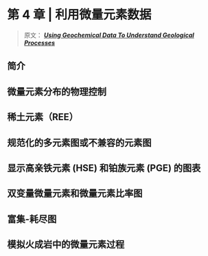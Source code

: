 # 第 4 章 | 利用微量元素数据
> 原文： [**_Using Geochemical Data To Understand Geological Processes_**](https://doi.org/10.1017/9781108777834 "利用地化数据原文链接")

## 简介

## 微量元素分布的物理控制

## 稀土元素（REE）

## 规范化的多元素图或不兼容的元素图

## 显示高亲铁元素 (HSE) 和铂族元素 (PGE) 的图表

## 双变量微量元素和微量元素比率图

## 富集-耗尽图

## 模拟火成岩中的微量元素过程
